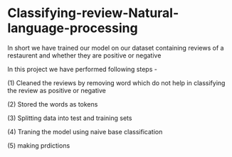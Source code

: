 # Classifying-review-Natural-language-processing
In short we have trained our model on our dataset containing reviews of a restaurent and whether they are positive or negative

In this project we have performed following steps -

(1) Cleaned the reviews by removing word which do not help in classifying the review as positive or negative

(2) Stored the words as tokens

(3) Splitting data into test and training sets

(4) Traning the model using naive base classification

(5) making prdictions
